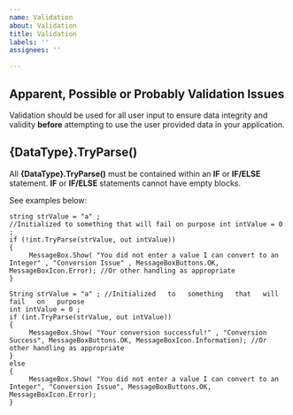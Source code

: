 ```yaml
---
name: Validation
about: Validation
title: Validation
labels: ''
assignees: ''

---
```


## Apparent, Possible or Probably Validation Issues

Validation should be used for all user input to ensure data integrity and validity **before** attempting to use the user provided data in your application. 

## {DataType}.TryParse()
All **{DataType}.TryParse()** must be contained within an **IF** or **IF/ELSE** statement. **IF** or **IF/ELSE** statements cannot have empty blocks.

See examples below:
```
string strValue = "a" ; 
//Initialized to something that will fail on purpose int intValue = 0 ; 
if (!int.TryParse(strValue, out intValue))
{ 
     MessageBox.Show( "You did not enter a value I can convert to an Integer" , "Conversion Issue" , MessageBoxButtons.OK, MessageBoxIcon.Error); //Or other handling as appropriate 
}
```

```
String strValue = "a" ; //Initialized   to   something   that   will   fail   on   purpose   
int intValue = 0 ;     
if (int.TryParse(strValue, out intValue))   
{        
     MessageBox.Show( "Your conversion successful!" , "Conversion Success", MessageBoxButtons.OK, MessageBoxIcon.Information); //Or other handling as appropriate
}
else
{
     MessageBox.Show( "You did not enter a value I can convert to an Integer", "Conversion Issue", MessageBoxButtons.OK, MessageBoxIcon.Error);   
}
```
